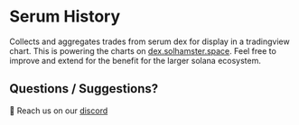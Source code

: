# Serum History

Collects and aggregates trades from serum dex for display in a tradingview chart. This is powering the charts on [dex.solhamster.space](https://bincrypto.github.io/dexserum/). Feel free to improve and extend for the benefit for the larger solana ecosystem.

## Questions / Suggestions?

👋 Reach us on our [discord](https://discord.gg/6gPfhwzu)
